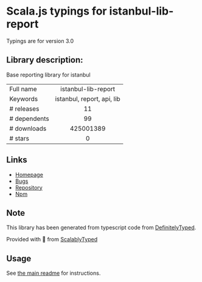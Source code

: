 
# Scala.js typings for istanbul-lib-report

Typings are for version 3.0

## Library description:
Base reporting library for istanbul

|                    |                 |
| ------------------ | :-------------: |
| Full name          | istanbul-lib-report |
| Keywords           | istanbul, report, api, lib |
| # releases         | 11 |
| # dependents       | 99 |
| # downloads        | 425001389 |
| # stars            | 0 |

## Links
- [Homepage](https://istanbul.js.org/)
- [Bugs](https://github.com/istanbuljs/istanbuljs/issues)
- [Repository](https://github.com/istanbuljs/istanbuljs)
- [Npm](https://www.npmjs.com/package/istanbul-lib-report)
    


## Note
This library has been generated from typescript code from [DefinitelyTyped](https://definitelytyped.org).

Provided with :purple_heart: from [ScalablyTyped](https://github.com/oyvindberg/ScalablyTyped)

## Usage
See [the main readme](../../readme.md) for instructions.


